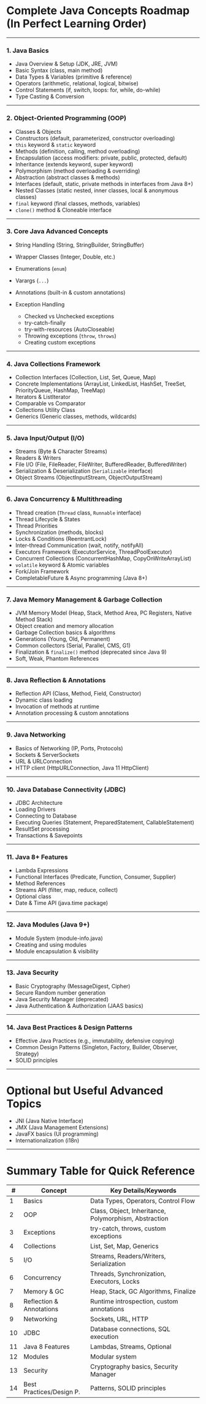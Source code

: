 # Complete Java Concepts Roadmap (In Perfect Learning Order)

---

### 1. **Java Basics**

* Java Overview & Setup (JDK, JRE, JVM)
* Basic Syntax (class, main method)
* Data Types & Variables (primitive & reference)
* Operators (arithmetic, relational, logical, bitwise)
* Control Statements (if, switch, loops: for, while, do-while)
* Type Casting & Conversion

---

### 2. **Object-Oriented Programming (OOP)**

* Classes & Objects
* Constructors (default, parameterized, constructor overloading)
* `this` keyword & `static` keyword
* Methods (definition, calling, method overloading)
* Encapsulation (access modifiers: private, public, protected, default)
* Inheritance (extends keyword, super keyword)
* Polymorphism (method overloading & overriding)
* Abstraction (abstract classes & methods)
* Interfaces (default, static, private methods in interfaces from Java 8+)
* Nested Classes (static nested, inner classes, local & anonymous classes)
* `final` keyword (final classes, methods, variables)
* `clone()` method & Cloneable interface

---

### 3. **Core Java Advanced Concepts**

* String Handling (String, StringBuilder, StringBuffer)
* Wrapper Classes (Integer, Double, etc.)
* Enumerations (`enum`)
* Varargs (`...`)
* Annotations (built-in & custom annotations)
* Exception Handling

  * Checked vs Unchecked exceptions
  * try-catch-finally
  * try-with-resources (AutoCloseable)
  * Throwing exceptions (`throw`, `throws`)
  * Creating custom exceptions

---

### 4. **Java Collections Framework**

* Collection Interfaces (Collection, List, Set, Queue, Map)
* Concrete Implementations (ArrayList, LinkedList, HashSet, TreeSet, PriorityQueue, HashMap, TreeMap)
* Iterators & ListIterator
* Comparable vs Comparator
* Collections Utility Class
* Generics (Generic classes, methods, wildcards)

---

### 5. **Java Input/Output (I/O)**

* Streams (Byte & Character Streams)
* Readers & Writers
* File I/O (File, FileReader, FileWriter, BufferedReader, BufferedWriter)
* Serialization & Deserialization (`Serializable` interface)
* Object Streams (ObjectInputStream, ObjectOutputStream)

---

### 6. **Java Concurrency & Multithreading**

* Thread creation (`Thread` class, `Runnable` interface)
* Thread Lifecycle & States
* Thread Priorities
* Synchronization (methods, blocks)
* Locks & Conditions (ReentrantLock)
* Inter-thread Communication (wait, notify, notifyAll)
* Executors Framework (ExecutorService, ThreadPoolExecutor)
* Concurrent Collections (ConcurrentHashMap, CopyOnWriteArrayList)
* `volatile` keyword & Atomic variables
* Fork/Join Framework
* CompletableFuture & Async programming (Java 8+)

---

### 7. **Java Memory Management & Garbage Collection**

* JVM Memory Model (Heap, Stack, Method Area, PC Registers, Native Method Stack)
* Object creation and memory allocation
* Garbage Collection basics & algorithms
* Generations (Young, Old, Permanent)
* Common collectors (Serial, Parallel, CMS, G1)
* Finalization & `finalize()` method (deprecated since Java 9)
* Soft, Weak, Phantom References

---

### 8. **Java Reflection & Annotations**

* Reflection API (Class, Method, Field, Constructor)
* Dynamic class loading
* Invocation of methods at runtime
* Annotation processing & custom annotations

---

### 9. **Java Networking**

* Basics of Networking (IP, Ports, Protocols)
* Sockets & ServerSockets
* URL & URLConnection
* HTTP client (HttpURLConnection, Java 11 HttpClient)

---

### 10. **Java Database Connectivity (JDBC)**

* JDBC Architecture
* Loading Drivers
* Connecting to Database
* Executing Queries (Statement, PreparedStatement, CallableStatement)
* ResultSet processing
* Transactions & Savepoints

---

### 11. **Java 8+ Features**

* Lambda Expressions
* Functional Interfaces (Predicate, Function, Consumer, Supplier)
* Method References
* Streams API (filter, map, reduce, collect)
* Optional class
* Date & Time API (java.time package)

---

### 12. **Java Modules (Java 9+)**

* Module System (module-info.java)
* Creating and using modules
* Module encapsulation & visibility

---

### 13. **Java Security**

* Basic Cryptography (MessageDigest, Cipher)
* Secure Random number generation
* Java Security Manager (deprecated)
* Java Authentication & Authorization (JAAS basics)

---

### 14. **Java Best Practices & Design Patterns**

* Effective Java Practices (e.g., immutability, defensive copying)
* Common Design Patterns (Singleton, Factory, Builder, Observer, Strategy)
* SOLID principles

---

# Optional but Useful Advanced Topics

* JNI (Java Native Interface)
* JMX (Java Management Extensions)
* JavaFX basics (UI programming)
* Internationalization (i18n)

---

# Summary Table for Quick Reference

| #  | Concept                  | Key Details/Keywords                                  |
| -- | ------------------------ | ----------------------------------------------------- |
| 1  | Basics                   | Data Types, Operators, Control Flow                   |
| 2  | OOP                      | Class, Object, Inheritance, Polymorphism, Abstraction |
| 3  | Exceptions               | try-catch, throws, custom exceptions                  |
| 4  | Collections              | List, Set, Map, Generics                              |
| 5  | I/O                      | Streams, Readers/Writers, Serialization               |
| 6  | Concurrency              | Threads, Synchronization, Executors, Locks            |
| 7  | Memory & GC              | Heap, Stack, GC Algorithms, Finalize                  |
| 8  | Reflection & Annotations | Runtime introspection, custom annotations             |
| 9  | Networking               | Sockets, URL, HTTP                                    |
| 10 | JDBC                     | Database connections, SQL execution                   |
| 11 | Java 8 Features          | Lambdas, Streams, Optional                            |
| 12 | Modules                  | Modular system                                        |
| 13 | Security                 | Cryptography basics, Security Manager                 |
| 14 | Best Practices/Design P. | Patterns, SOLID principles                            |

